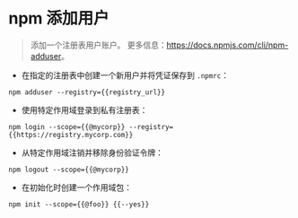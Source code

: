 # npm 添加用户

> 添加一个注册表用户账户。
> 更多信息：<https://docs.npmjs.com/cli/npm-adduser>。

- 在指定的注册表中创建一个新用户并将凭证保存到 `.npmrc`：

`npm adduser --registry={{registry_url}}`

- 使用特定作用域登录到私有注册表：

`npm login --scope={{@mycorp}} --registry={{https://registry.mycorp.com}}`

- 从特定作用域注销并移除身份验证令牌：

`npm logout --scope={{@mycorp}}`

- 在初始化时创建一个作用域包：

`npm init --scope={{@foo}} {{--yes}}`